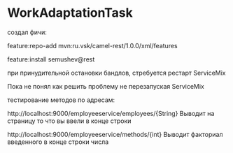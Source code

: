 # WorkAdaptationTask
создал фичи:

feature:repo-add mvn:ru.vsk/camel-rest/1.0.0/xml/features

feature:install semushev@rest

при принудительной остановки бандлов, стребуется рестарт ServiceMix

Пока не понял как решить проблему не перезапуская ServiceMix

тестирование методов по адресам:

http://localhost:9000/employeeservice/employees/{String}
Выводит на страницу то что вы ввели в конце строки

http://localhost:9000/employeeservice/methods/{int}
Выводит факториал введенного в конце строки числа
